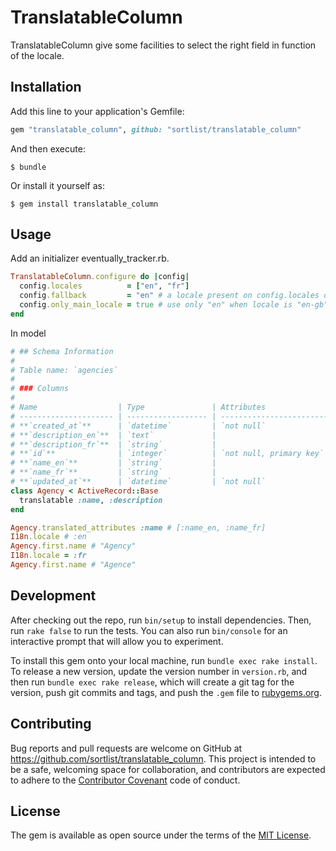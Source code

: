 # TranslatableColumn

TranslatableColumn give some facilities to select the right field in function of the locale.

## Installation

Add this line to your application's Gemfile:

```ruby
gem "translatable_column", github: "sortlist/translatable_column"
```

And then execute:

    $ bundle

Or install it yourself as:

    $ gem install translatable_column

## Usage

Add an initializer eventually_tracker.rb.

```ruby
TranslatableColumn.configure do |config|
  config.locales          = ["en", "fr"]
  config.fallback         = "en" # a locale present on config.locales or nil
  config.only_main_locale = true # use only "en" when locale is "en-gb"
end
```

In model

```ruby
# ## Schema Information
#
# Table name: `agencies`
#
# ### Columns
#
# Name                  | Type               | Attributes
# --------------------- | ------------------ | ---------------------------
# **`created_at`**      | `datetime`         | `not null`
# **`description_en`**  | `text`             |
# **`description_fr`**  | `string`           |
# **`id`**              | `integer`          | `not null, primary key`
# **`name_en`**         | `string`           |
# **`name_fr`**         | `string`           |
# **`updated_at`**      | `datetime`         | `not null`
class Agency < ActiveRecord::Base
  translatable :name, :description
end

Agency.translated_attributes :name # [:name_en, :name_fr]
I18n.locale # :en
Agency.first.name # "Agency"
I18n.locale = :fr
Agency.first.name # "Agence"
```

## Development

After checking out the repo, run `bin/setup` to install dependencies. Then, run `rake false` to run the tests. You can also run `bin/console` for an interactive prompt that will allow you to experiment.

To install this gem onto your local machine, run `bundle exec rake install`. To release a new version, update the version number in `version.rb`, and then run `bundle exec rake release`, which will create a git tag for the version, push git commits and tags, and push the `.gem` file to [rubygems.org](https://rubygems.org).

## Contributing

Bug reports and pull requests are welcome on GitHub at https://github.com/sortlist/translatable_column. This project is intended to be a safe, welcoming space for collaboration, and contributors are expected to adhere to the [Contributor Covenant](contributor-covenant.org) code of conduct.


## License

The gem is available as open source under the terms of the [MIT License](http://opensource.org/licenses/MIT).

